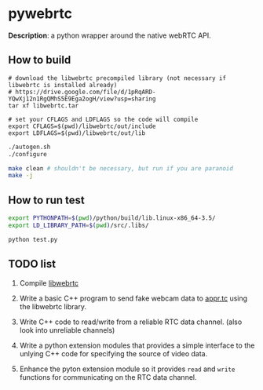 # pywebrtc

**Description**: a python wrapper around the native webRTC API.

## How to build

```
# download the libwebrtc precompiled library (not necessary if libwebrtc is installed already)
# https://drive.google.com/file/d/1pRqARD-YQwXj12n1RgQMhS5E9Ega2ogH/view?usp=sharing
tar xf libwebrtc.tar

# set your CFLAGS and LDFLAGS so the code will compile
export CFLAGS=$(pwd)/libwebrtc/out/include
export LDFLAGS=$(pwd)/libwebrtc/out/lib
```

```bash
./autogen.sh
./configure

make clean # shouldn't be necessary, but run if you are paranoid
make -j
```

## How to run test

```bash
export PYTHONPATH=$(pwd)/python/build/lib.linux-x86_64-3.5/
export LD_LIBRARY_PATH=$(pwd)/src/.libs/

python test.py
```

## TODO list

1. Compile [libwebrtc](https://github.com/aisouard/libwebrtc)

2. Write a basic C++ program to send fake webcam data to
[appr.tc](https://appr.tc) using the libwebrtc library.

3. Write C++ code to read/write from a reliable RTC data
channel. (also look into unreliable channels)

4. Write a python extension modules that provides a simple interface
to the unlying C++ code for specifying the source of video data.

5. Enhance the pyton extension module so it provides `read` and
`write` functions for communicating on the RTC data channel.
